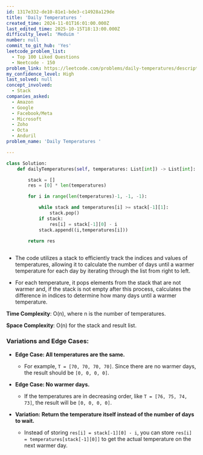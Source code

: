```yaml
---
id: 1317e332-de10-81e1-bde3-c14928a129de
title: 'Daily Temperatures '
created_time: 2024-11-01T16:01:00.000Z
last_edited_time: 2025-10-15T18:13:00.000Z
difficulty_level: 'Meduim '
number: null
commit_to_git_hub: 'Yes'
leetcode_problem_list:
  - Top 100 Liked Questions
  - Neetcode - 150
problem_link: https://leetcode.com/problems/daily-temperatures/description/
my_confidence_level: High
last_solved: null
concept_involved:
  - Stack
companies_asked:
  - Amazon
  - Google
  - Facebook/Meta
  - Microsoft
  - Zoho
  - Octa
  - Anduril
problem_name: 'Daily Temperatures '

---
```


```python
class Solution:
    def dailyTemperatures(self, temperatures: List[int]) -> List[int]:

        stack = []
        res = [0] * len(temperatures)

        for i in range(len(temperatures)-1, -1, -1): 

            while stack and temperatures[i] >= stack[-1][1]: 
                stack.pop()
            if stack: 
                res[i] = stack[-1][0] - i 
            stack.append((i,temperatures[i]))

        return res 
        
```

*   The code utilizes a stack to efficiently track the indices and values of temperatures, allowing it to calculate the number of days until a warmer temperature for each day by iterating through the list from right to left.

*   For each temperature, it pops elements from the stack that are not warmer and, if the stack is not empty after this process, calculates the difference in indices to determine how many days until a warmer temperature.

**Time Complexity**: O(n), where n is the number of temperatures.

**Space Complexity**: O(n) for the stack and result list.

### **Variations and Edge Cases**:

*   **Edge Case: All temperatures are the same.**

    *   For example, `T = [70, 70, 70, 70]`. Since there are no warmer days, the result should be `[0, 0, 0, 0]`.

*   **Edge Case: No warmer days.**

    *   If the temperatures are in decreasing order, like `T = [76, 75, 74, 73]`, the result will be `[0, 0, 0, 0]`.

*   **Variation: Return the temperature itself instead of the number of days to wait.**

    *   Instead of storing `res[i] = stack[-1][0] - i`, you can store `res[i] = temperatures[stack[-1][0]]` to get the actual temperature on the next warmer day.
